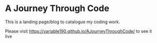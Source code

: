 # A Journey Through Code

This is a landing page/blog to catalogue my coding work.

Please visit https://variable190.github.io/AJourneyThroughCode/ to see it live

